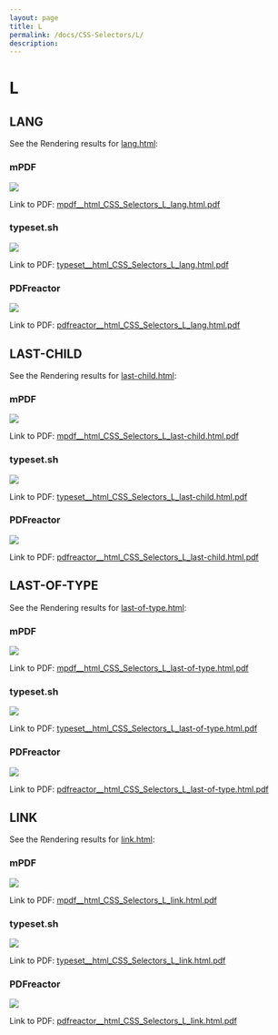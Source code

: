 ```yaml
---
layout: page
title: L
permalink: /docs/CSS-Selectors/L/
description: 
---
```


# L



## LANG

See the Rendering results for [lang.html](/html/CSS%20Selectors/L/lang.html):

### mPDF
![](mpdf__html_CSS_Selectors_L_lang.html.png) 

Link to PDF: [mpdf__html_CSS_Selectors_L_lang.html.pdf](mpdf__html_CSS_Selectors_L_lang.html.pdf)

### typeset.sh
![](typeset__html_CSS_Selectors_L_lang.html.png) 

Link to PDF: [typeset__html_CSS_Selectors_L_lang.html.pdf](typeset__html_CSS_Selectors_L_lang.html.pdf)

### PDFreactor
![](pdfreactor__html_CSS_Selectors_L_lang.html.png) 

Link to PDF: [pdfreactor__html_CSS_Selectors_L_lang.html.pdf](pdfreactor__html_CSS_Selectors_L_lang.html.pdf)

## LAST-CHILD

See the Rendering results for [last-child.html](/html/CSS%20Selectors/L/last-child.html):

### mPDF
![](mpdf__html_CSS_Selectors_L_last-child.html.png) 

Link to PDF: [mpdf__html_CSS_Selectors_L_last-child.html.pdf](mpdf__html_CSS_Selectors_L_last-child.html.pdf)

### typeset.sh
![](typeset__html_CSS_Selectors_L_last-child.html.png) 

Link to PDF: [typeset__html_CSS_Selectors_L_last-child.html.pdf](typeset__html_CSS_Selectors_L_last-child.html.pdf)

### PDFreactor
![](pdfreactor__html_CSS_Selectors_L_last-child.html.png) 

Link to PDF: [pdfreactor__html_CSS_Selectors_L_last-child.html.pdf](pdfreactor__html_CSS_Selectors_L_last-child.html.pdf)

## LAST-OF-TYPE

See the Rendering results for [last-of-type.html](/html/CSS%20Selectors/L/last-of-type.html):

### mPDF
![](mpdf__html_CSS_Selectors_L_last-of-type.html.png) 

Link to PDF: [mpdf__html_CSS_Selectors_L_last-of-type.html.pdf](mpdf__html_CSS_Selectors_L_last-of-type.html.pdf)

### typeset.sh
![](typeset__html_CSS_Selectors_L_last-of-type.html.png) 

Link to PDF: [typeset__html_CSS_Selectors_L_last-of-type.html.pdf](typeset__html_CSS_Selectors_L_last-of-type.html.pdf)

### PDFreactor
![](pdfreactor__html_CSS_Selectors_L_last-of-type.html.png) 

Link to PDF: [pdfreactor__html_CSS_Selectors_L_last-of-type.html.pdf](pdfreactor__html_CSS_Selectors_L_last-of-type.html.pdf)

## LINK

See the Rendering results for [link.html](/html/CSS%20Selectors/L/link.html):

### mPDF
![](mpdf__html_CSS_Selectors_L_link.html.png) 

Link to PDF: [mpdf__html_CSS_Selectors_L_link.html.pdf](mpdf__html_CSS_Selectors_L_link.html.pdf)

### typeset.sh
![](typeset__html_CSS_Selectors_L_link.html.png) 

Link to PDF: [typeset__html_CSS_Selectors_L_link.html.pdf](typeset__html_CSS_Selectors_L_link.html.pdf)

### PDFreactor
![](pdfreactor__html_CSS_Selectors_L_link.html.png) 

Link to PDF: [pdfreactor__html_CSS_Selectors_L_link.html.pdf](pdfreactor__html_CSS_Selectors_L_link.html.pdf)


